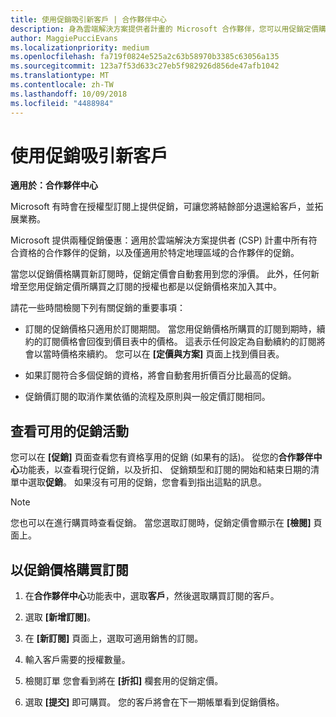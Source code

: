 ```yaml
---
title: 使用促銷吸引新客戶 | 合作夥伴中心
description: 身為雲端解決方案提供者計畫的 Microsoft 合作夥伴，您可以用促銷定價購買訂閱，再將省下的金額回饋給您的客戶。
author: MaggiePucciEvans
ms.localizationpriority: medium
ms.openlocfilehash: fa719f0824e525a2c63b58970b3385c63056a135
ms.sourcegitcommit: 123a7f53d633c27eb5f982926d856de47afb1042
ms.translationtype: MT
ms.contentlocale: zh-TW
ms.lasthandoff: 10/09/2018
ms.locfileid: "4488984"
---
```

# <a name="use-promotions-to-attract-new-customers"></a>使用促銷吸引新客戶  

**適用於：合作夥伴中心**

<!--[FWLink: https://go.microsoft.com/fwlink/?linkid=852469]-->

Microsoft 有時會在授權型訂閱上提供促銷，可讓您將結餘部分退還給客戶，並拓展業務。 

Microsoft 提供兩種促銷優惠：適用於雲端解決方案提供者 (CSP) 計畫中所有符合資格的合作夥伴的促銷，以及僅適用於特定地理區域的合作夥伴的促銷。

當您以促銷價格購買新訂閱時，促銷定價會自動套用到您的淨價。 此外，任何新增至您用促銷定價所購買之訂閱的授權也都是以促銷價格來加入其中。 

請花一些時間檢閱下列有關促銷的重要事項：

-   訂閱的促銷價格只適用於訂閱期間。 當您用促銷價格所購買的訂閱到期時，續約的訂閱價格會回復到價目表中的價格。 這表示任何設定為自動續約的訂閱將會以當時價格來續約。 您可以在 **\[定價與方案\]** 頁面上找到價目表。 

-   如果訂閱符合多個促銷的資格，將會自動套用折價百分比最高的促銷。

-   促銷價訂閱的取消作業依循的流程及原則與一般定價訂閱相同。

## <a name="see-available-promotions"></a>查看可用的促銷活動

您可以在 **\[促銷\]** 頁面查看您有資格享用的促銷 (如果有的話)。 從您的**合作夥伴中心**功能表，以查看現行促銷，以及折扣、 促銷類型和訂閱的開始和結束日期的清單中選取**促銷**。 如果沒有可用的促銷，您會看到指出這點的訊息。 

> [!NOTE]  
> 您也可以在進行購買時查看促銷。 當您選取訂閱時，促銷定價會顯示在 **\[檢閱\]** 頁面上。

## <a name="purchase-subscriptions-at-promotion-prices"></a>以促銷價格購買訂閱

1. 在**合作夥伴中心**功能表中，選取**客戶**，然後選取購買訂閱的客戶。 

2. 選取 **\[新增訂閱\]**。

3. 在 **\[新訂閱\]** 頁面上，選取可適用銷售的訂閱。

4. 輸入客戶需要的授權數量。 

5. 檢閱訂單 您會看到將在 **\[折扣\]** 欄套用的促銷定價。  

6.  選取 **\[提交\]** 即可購買。 您的客戶將會在下一期帳單看到促銷價格。  



